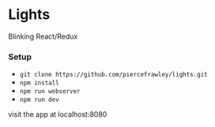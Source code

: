 # Lights
Blinking React/Redux

### Setup
- ```git clone https://github.com/piercefrawley/lights.git```
- ```npm install```
- ```npm run webserver```
- ```npm run dev```

visit the app at localhost:8080
